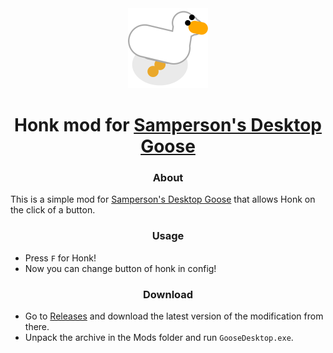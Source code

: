 <div align="center">

<img src="/Images/icon.png" width="128" height="128">

# Honk mod for [Samperson's Desktop Goose](https://samperson.itch.io/desktop-goose)

### About

</div>

This is a simple mod for [Samperson's Desktop Goose](https://samperson.itch.io/desktop-goose) that allows Honk on the click of a button.

<div align="center">

### Usage

</div>

- Press `F` for Honk!
- Now you can change button of honk in config!

<div align="center">

### Download

</div>

- Go to [Releases](https://github.com/arttostog/RPGGoose/releases) and download the latest version of the modification from there.
- Unpack the archive in the Mods folder and run `GooseDesktop.exe`.